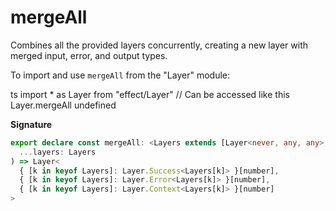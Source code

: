 # mergeAll

Combines all the provided layers concurrently, creating a new layer with merged input, error, and output types.

To import and use `mergeAll` from the "Layer" module:

ts
import \* as Layer from "effect/Layer"
// Can be accessed like this
Layer.mergeAll
undefined

**Signature**

```ts
export declare const mergeAll: <Layers extends [Layer<never, any, any>, ...Array<Layer<never, any, any>>]>(
  ...layers: Layers
) => Layer<
  { [k in keyof Layers]: Layer.Success<Layers[k]> }[number],
  { [k in keyof Layers]: Layer.Error<Layers[k]> }[number],
  { [k in keyof Layers]: Layer.Context<Layers[k]> }[number]
>
```
